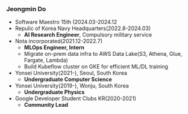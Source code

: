 ### Jeongmin Do
- Software Maestro 15th (2024.03-2024.12
- Repulic of Korea Navy Headquarters(2022.8-2024.03)
    - **AI Research Engineer**, Compulsory military service
- Nota incorporated(2021.12-2022.7)
    - **MLOps Engineer, Intern**
    - Migrate on-prem data infra to AWS Data Lake(S3, Athena, Glue, Fargate, Lambda)
    - Build Kubeflow cluster on GKE for efficient ML/DL training
- Yonsei University(2021-), Seoul, South Korea
    - **Undergraduate Computer Science**
- Yonsei University(2019-), Wonju, South Korea
    - **Undergraduate Physics**
- Google Developer Student Clubs KR(2020-2021)
    - **Community Lead**
